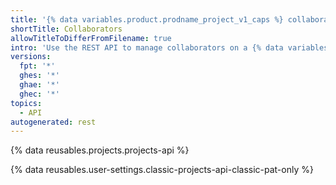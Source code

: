 ```yaml
---
title: '{% data variables.product.prodname_project_v1_caps %} collaborators'
shortTitle: Collaborators
allowTitleToDifferFromFilename: true
intro: 'Use the REST API to manage collaborators on a {% data variables.projects.projects_v1_board %}.'
versions:
  fpt: '*'
  ghes: '*'
  ghae: '*'
  ghec: '*'
topics:
  - API
autogenerated: rest
---
```


{% data reusables.projects.projects-api %}

{% data reusables.user-settings.classic-projects-api-classic-pat-only %}


<!-- Content after this section is automatically generated -->
